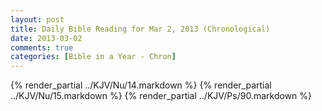 ```yaml
---
layout: post
title: Daily Bible Reading for Mar 2, 2013 (Chronological)
date: 2013-03-02
comments: true
categories: [Bible in a Year - Chron]
---
```

{% render_partial ../KJV/Nu/14.markdown %}
{% render_partial ../KJV/Nu/15.markdown %}
{% render_partial ../KJV/Ps/90.markdown %}
